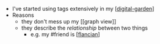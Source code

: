 - I've started using tags extensively in my [[digital-garden]]
- Reasons
	- they don't mess up my [[graph view]]
	- they describe the *relationship* between two things
		- e.g. my #friend is [[flancian]]

[//begin]: # "Autogenerated link references for markdown compatibility"
[digital-garden]: digital-garden.md "digital-garden"
[flancian]: flancian.md "flancian"
[//end]: # "Autogenerated link references"